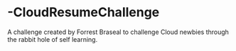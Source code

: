 # -CloudResumeChallenge
A challenge created by Forrest Braseal to challenge Cloud newbies through the rabbit hole of self learning.
